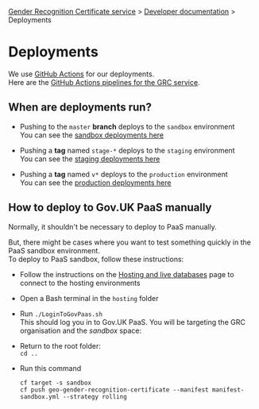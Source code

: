 
[Gender Recognition Certificate service](../README.md) >
[Developer documentation](README.md) >
Deployments

# Deployments

We use [GitHub Actions](https://docs.github.com/en/actions) for our deployments.  
Here are the [GitHub Actions pipelines for the GRC service](https://github.com/cabinetoffice/grc-app/actions).

## When are deployments run?
* Pushing to the `master` **branch** deploys to the `sandbox` environment  
  You can see the [sandbox deployments here](https://github.com/cabinetoffice/grc-app/actions/workflows/deploy-sandbox.yml)

* Pushing a **tag** named `stage-*` deploys to the `staging` environment  
  You can see the [staging deployments here](https://github.com/cabinetoffice/grc-app/actions/workflows/deploy-staging.yml)

* Pushing a **tag** named `v*` deploys to the `production` environment  
  You can see the [production deployments here](https://github.com/cabinetoffice/grc-app/actions/workflows/deploy-prod.yml)


## How to deploy to Gov.UK PaaS manually
Normally, it shouldn't be necessary to deploy to PaaS manually.

But, there might be cases where you want to test something quickly in the PaaS sandbox environment.  
To deploy to PaaS sandbox, follow these instructions:

* Follow the instructions on the [Hosting and live databases](Hosting_and_live_databases.md) page to connect to the hosting environments

* Open a Bash terminal in the `hosting` folder

* Run `./LoginToGovPaas.sh`  
  This should log you in to Gov.UK PaaS. You will be targeting the GRC organisation and the *sandbox* space:

* Return to the root folder:  
  `cd ..`

* Run this command  
  ```shell
  cf target -s sandbox
  cf push geo-gender-recognition-certificate --manifest manifest-sandbox.yml --strategy rolling
  ```
